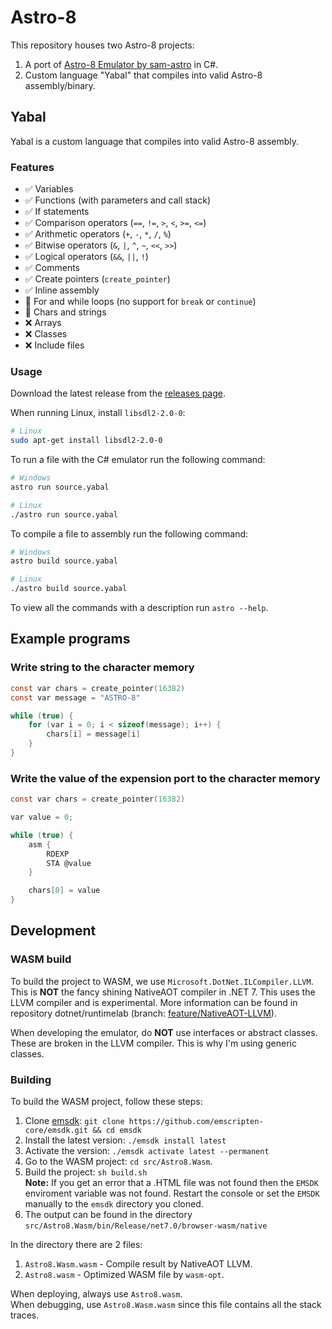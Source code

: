 # Astro-8
This repository houses two Astro-8 projects:
1. A port of [Astro-8 Emulator by sam-astro](https://github.com/sam-astro/Astro8-Computer/tree/main/Astro8-Emulator) in C#.
2. Custom language "Yabal" that compiles into valid Astro-8 assembly/binary.

## Yabal
Yabal is a custom language that compiles into valid Astro-8 assembly.

### Features
- ✅ Variables
- ✅ Functions (with parameters and call stack)
- ✅ If statements
- ✅ Comparison operators (`==`, `!=`, `>`, `<`, `>=`, `<=`)
- ✅ Arithmetic operators (`+`, `-`, `*`, `/`, `%`)
- ✅ Bitwise operators (`&`, `|`, `^`, `~`, `<<`, `>>`)
- ✅ Logical operators (`&&`, `||`, `!`)
- ✅ Comments
- ✅ Create pointers (`create_pointer`)
- ✅ Inline assembly
- 🚧 For and while loops (no support for `break` or `continue`)
- 🚧 Chars and strings
- ❌ Arrays
- ❌ Classes
- ❌ Include files

### Usage
Download the latest release from the [releases page](https://github.com/GerardSmit/Astro8/releases).

When running Linux, install `libsdl2-2.0-0`:

```bash
# Linux
sudo apt-get install libsdl2-2.0-0
```

To run a file with the C# emulator run the following command:

```bash
# Windows
astro run source.yabal

# Linux
./astro run source.yabal
```

To compile a file to assembly run the following command:

```bash
# Windows
astro build source.yabal

# Linux
./astro build source.yabal
```

To view all the commands with a description run `astro --help`.

## Example programs
### Write string to the character memory
```c
const var chars = create_pointer(16382)
const var message = "ASTRO-8"

while (true) {
    for (var i = 0; i < sizeof(message); i++) {
        chars[i] = message[i]
    }
}
```

### Write the value of the expension port to the character memory
```c
const var chars = create_pointer(16382)

var value = 0;

while (true) {
    asm {
        RDEXP
        STA @value
    }

    chars[0] = value
}
```

## Development
### WASM build
To build the project to WASM, we use `Microsoft.DotNet.ILCompiler.LLVM`. This is **NOT** the fancy shining NativeAOT compiler in .NET 7. This uses the LLVM compiler and is experimental. More information can be found in repository dotnet/runtimelab (branch: [feature/NativeAOT-LLVM](https://github.com/dotnet/runtimelab/tree/feature/NativeAOT-LLVM#readme)).

When developing the emulator, do **NOT** use interfaces or abstract classes. These are broken in the LLVM compiler. This is why I'm using generic classes.
### Building
To build the WASM project, follow these steps:
1. Clone [emsdk](https://github.com/emscripten-core/emsdk): `git clone https://github.com/emscripten-core/emsdk.git && cd emsdk`
2. Install the latest version: `./emsdk install latest`
3. Activate the version: `./emsdk activate latest --permanent`
4. Go to the WASM project: `cd src/Astro8.Wasm`.
5. Build the project: `sh build.sh`  
   **Note:** If you get an error that a .HTML file was not found then the `EMSDK` enviroment variable was not found. Restart the console or set the `EMSDK` manually to the `emsdk` directory you cloned.
6. The output can be found in the directory `src/Astro8.Wasm/bin/Release/net7.0/browser-wasm/native`

In the directory there are 2 files:

1. `Astro8.Wasm.wasm` - Compile result by NativeAOT LLVM.
2. `Astro8.wasm` - Optimized WASM file by `wasm-opt`.

When deploying, always use `Astro8.wasm`.  
When debugging, use `Astro8.Wasm.wasm` since this file contains all the stack traces.